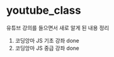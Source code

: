 # youtube_class

유튜브 강의를 들으면서 새로 알게 된 내용 정리
                   
1. 코딩앙마 JS 기초 강좌 done
2. 코딩앙마 JS 중급 강좌 done
